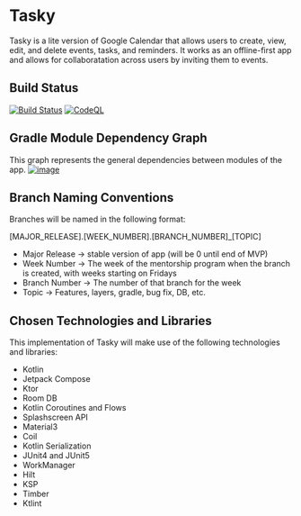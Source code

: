 # Tasky
Tasky is a lite version of Google Calendar that allows users to create, view, edit, and delete events, tasks, and reminders. It works as an offline-first app and allows for collaboratation across users by inviting them to events.

## Build Status
[![Build Status](https://app.bitrise.io/app/9d0e7ce1-df31-499b-9a23-7bcfb7c7d688/status.svg?token=qDqFmwjMOhEluPAexsnASw)](https://app.bitrise.io/app/9d0e7ce1-df31-499b-9a23-7bcfb7c7d688)
[![CodeQL](https://github.com/evanadwyer-pronoid-software/Tasky/actions/workflows/github-code-scanning/codeql/badge.svg)](https://github.com/evanadwyer-pronoid-software/Tasky/actions/workflows/github-code-scanning/codeql)

## Gradle Module Dependency Graph
This graph represents the general dependencies between modules of the app.
[![image](https://github.com/evanadwyer-pronoid-software/Tasky/assets/170752499/b2f0fcf2-7230-4e71-a3fa-732f7ded67d4)](https://miro.com/app/board/uXjVKAumJ6s=/)

## Branch Naming Conventions
Branches will be named in the following format:

[MAJOR_RELEASE].[WEEK_NUMBER].[BRANCH_NUMBER]_[TOPIC]
* Major Release -> stable version of app (will be 0 until end of MVP)
* Week Number -> The week of the mentorship program when the branch is created, with weeks starting on Fridays
* Branch Number -> The number of that branch for the week
* Topic -> Features, layers, gradle, bug fix, DB, etc.

## Chosen Technologies and Libraries
This implementation of Tasky will make use of the following technologies and libraries:
* Kotlin
* Jetpack Compose
* Ktor
* Room DB
* Kotlin Coroutines and Flows
* Splashscreen API
* Material3
* Coil
* Kotlin Serialization
* JUnit4 and JUnit5
* WorkManager
* Hilt
* KSP
* Timber
* Ktlint
